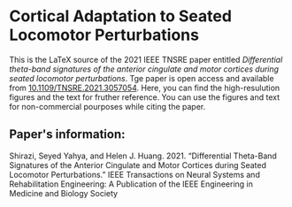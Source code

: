 # Cortical Adaptation to Seated Locomotor Perturbations
This is the LaTeX source of the 2021 IEEE TNSRE paper entitled *Differential theta-band signatures of the anterior cingulate and motor cortices during seated locomotor perturbations*. Tge paper is open access and available from [10.1109/TNSRE.2021.3057054](https://ieeexplore.ieee.org/abstract/document/9347561).
Here, you can find the high-resulution figures and the text for fruther reference.
You can use the figures and text for non-commercial pourposes while citing the paper.

## Paper's information:
Shirazi, Seyed Yahya, and Helen J. Huang. 2021. “Differential Theta-Band Signatures of the Anterior Cingulate and Motor Cortices during Seated Locomotor Perturbations.” IEEE Transactions on Neural Systems and Rehabilitation Engineering: A Publication of the IEEE Engineering in Medicine and Biology Society

